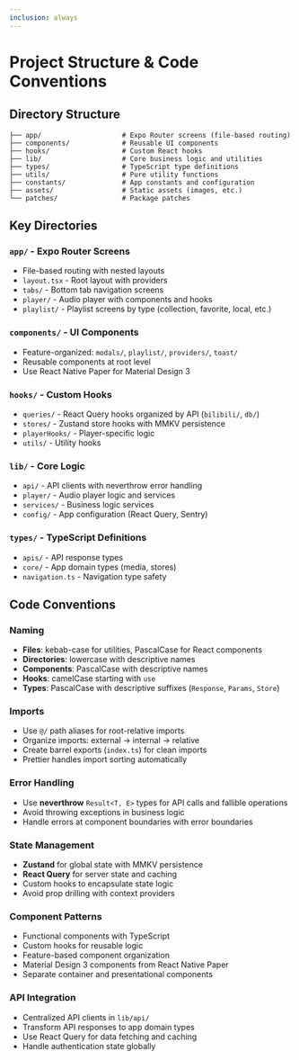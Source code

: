 ```yaml
---
inclusion: always
---
```


# Project Structure & Code Conventions

## Directory Structure

```text
├── app/                    # Expo Router screens (file-based routing)
├── components/             # Reusable UI components
├── hooks/                  # Custom React hooks
├── lib/                    # Core business logic and utilities
├── types/                  # TypeScript type definitions
├── utils/                  # Pure utility functions
├── constants/              # App constants and configuration
├── assets/                 # Static assets (images, etc.)
└── patches/                # Package patches
```

## Key Directories

### `app/` - Expo Router Screens

- File-based routing with nested layouts
- `layout.tsx` - Root layout with providers
- `tabs/` - Bottom tab navigation screens
- `player/` - Audio player with components and hooks
- `playlist/` - Playlist screens by type (collection, favorite, local, etc.)

### `components/` - UI Components

- Feature-organized: `modals/`, `playlist/`, `providers/`, `toast/`
- Reusable components at root level
- Use React Native Paper for Material Design 3

### `hooks/` - Custom Hooks

- `queries/` - React Query hooks organized by API (`bilibili/`, `db/`)
- `stores/` - Zustand store hooks with MMKV persistence
- `playerHooks/` - Player-specific logic
- `utils/` - Utility hooks

### `lib/` - Core Logic

- `api/` - API clients with neverthrow error handling
- `player/` - Audio player logic and services
- `services/` - Business logic services
- `config/` - App configuration (React Query, Sentry)

### `types/` - TypeScript Definitions

- `apis/` - API response types
- `core/` - App domain types (media, stores)
- `navigation.ts` - Navigation type safety

## Code Conventions

### Naming

- **Files**: kebab-case for utilities, PascalCase for React components
- **Directories**: lowercase with descriptive names
- **Components**: PascalCase with descriptive names
- **Hooks**: camelCase starting with `use`
- **Types**: PascalCase with descriptive suffixes (`Response`, `Params`, `Store`)

### Imports

- Use `@/` path aliases for root-relative imports
- Organize imports: external → internal → relative
- Create barrel exports (`index.ts`) for clean imports
- Prettier handles import sorting automatically

### Error Handling

- Use **neverthrow** `Result<T, E>` types for API calls and fallible operations
- Avoid throwing exceptions in business logic
- Handle errors at component boundaries with error boundaries

### State Management

- **Zustand** for global state with MMKV persistence
- **React Query** for server state and caching
- Custom hooks to encapsulate state logic
- Avoid prop drilling with context providers

### Component Patterns

- Functional components with TypeScript
- Custom hooks for reusable logic
- Feature-based component organization
- Material Design 3 components from React Native Paper
- Separate container and presentational components

### API Integration

- Centralized API clients in `lib/api/`
- Transform API responses to app domain types
- Use React Query for data fetching and caching
- Handle authentication state globally
